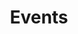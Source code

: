 ---
title: "Events"
layout: "events"

events:
    years:
        "2021": 
            -    
                monthName: "December"
                events:
                    -   day: "december 2-4"
                        description: "The Use of R in Official Statistics - [uRos2020](#). Vienna, Austria."
            -    
                monthName: "April"
                events:
                    -   day: "April 17" 
                        description: "[Women+ Data Science @MSU](#) East Lansing, MI, USA."
            -    
                monthName: "March"
                events:
                    -   day: "March 7"
                        description: "[SatRdays Johannesburg](#) Johannesburg, South Africa."
                    -   day: "March 14"
                        description: "[SatRday Neuchâtel](#) Neuchâtel, Switzerland."
                    -   day: "March 14-15" 
                        description: "[Chicago R Collaborative.](#) Chicago, USA. #chircollab" 
            -    
                monthName: "Fabruary"
                events:
                    -   day: "Fabruary 7"
                        description: "[SatRdays Johannesburg](#) Johannesburg, South Africa."
                    -   day: "Fabruary 14" 
                        description: "[SatRday Neuchâtel](#) Neuchâtel, Switzerland."
                    -   day: "Fabruary 14-15" 
                        description: "[Chicago R Collaborative.](#) Chicago, USA. #chircollab"
            -    
                monthName: "January"
                events:
                    -   day: "January 27-30"
                        description: "[SatRdays Johannesburg](#) Johannesburg, South Africa."
        # "2020": 
        #     -    
        #         monthName: "December"
        #         eventDays:
        #             - "december 4-6"
        #             - "december 2-3" 
        #         description: ""
        #     -    
        #         monthName: "December"
        #         eventDays:
        #             - "december 4-6"
        #             - "december 2-3" 
        #         description: ""
        # "2019": 
        #     -    
        #         monthName: "December"
        #         eventDays:
        #             - "december 4-6"
        #             - "december 2-3" 
        #         description: ""
        #     -    
        #         monthName: "December"
        #         eventDays:
        #             - "december 4-6"
        #             - "december 2-3" 
        #         description: ""

cards:
    -
        imageUrl: "/images/r.png"
        imageDescription: ""
        heading: "R User Groups"
        text: "Lorem ipsum dolor sit amet, possit tibique no eam, porro decore eu sea"
        buttons:
            buttonName: "View R User Groups"
            buttonUrl: "/r-user-groups"
    -
        imageUrl: "/images/r-ladies.png"
        imageDescription: ""
        heading: "R-Ladies Groups"
        text: "Lorem ipsum dolor sit amet, possit tibique no eam, porro decore eu sea"
        buttons:
            buttonName: "View R-Ladies Groups"
            buttonUrl: "#"
    -
        imageUrl: "/images/virtual.png"
        imageDescription: ""
        heading: "Virtual Events"
        text: "Lorem ipsum dolor sit amet, possit tibique no eam, porro decore eu sea"
        buttons:
            buttonName: "View Virtual Events"
            buttonUrl: "#"

---